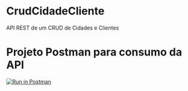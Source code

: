 # CrudCidadeCliente
API REST de um CRUD de Cidades e Clientes




# Projeto Postman para consumo da API
[![Run in Postman](https://run.pstmn.io/button.svg)](https://app.getpostman.com/run-collection/b7b8aeea2086c8aba7e4)
